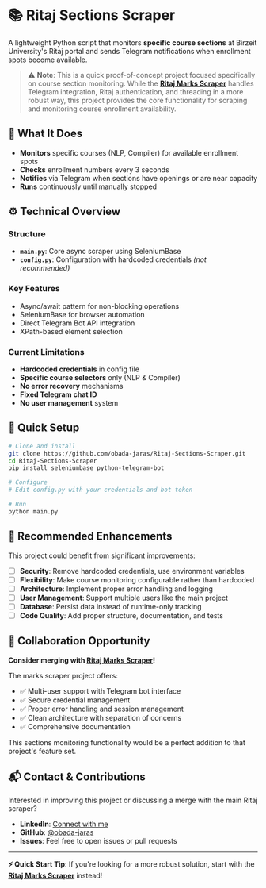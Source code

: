 # 📚 Ritaj Sections Scraper

A lightweight Python script that monitors **specific course sections** at Birzeit University's Ritaj portal and sends Telegram notifications when enrollment spots become available.

> ⚠️ **Note**: This is a quick proof-of-concept project focused specifically on course section monitoring. While the **[Ritaj Marks Scraper](https://github.com/obada-jaras/Ritaj-Marks-Scraper)** handles Telegram integration, Ritaj authentication, and threading in a more robust way, this project provides the core functionality for scraping and monitoring course enrollment availability.

## 🎯 What It Does

- **Monitors** specific courses (NLP, Compiler) for available enrollment spots
- **Checks** enrollment numbers every 3 seconds
- **Notifies** via Telegram when sections have openings or are near capacity
- **Runs** continuously until manually stopped

## ⚙️ Technical Overview

### Structure
- **`main.py`**: Core async scraper using SeleniumBase
- **`config.py`**: Configuration with hardcoded credentials *(not recommended)*

### Key Features
- Async/await pattern for non-blocking operations
- SeleniumBase for browser automation
- Direct Telegram Bot API integration
- XPath-based element selection

### Current Limitations
- **Hardcoded credentials** in config file
- **Specific course selectors** only (NLP & Compiler)
- **No error recovery** mechanisms
- **Fixed Telegram chat ID**
- **No user management** system

## 🚀 Quick Setup

```bash
# Clone and install
git clone https://github.com/obada-jaras/Ritaj-Sections-Scraper.git
cd Ritaj-Sections-Scraper
pip install seleniumbase python-telegram-bot

# Configure
# Edit config.py with your credentials and bot token

# Run
python main.py
```

## 🔧 Recommended Enhancements

This project could benefit from significant improvements:

- [ ] **Security**: Remove hardcoded credentials, use environment variables
- [ ] **Flexibility**: Make course monitoring configurable rather than hardcoded
- [ ] **Architecture**: Implement proper error handling and logging
- [ ] **User Management**: Support multiple users like the main project
- [ ] **Database**: Persist data instead of runtime-only tracking
- [ ] **Code Quality**: Add proper structure, documentation, and tests

## 🤝 Collaboration Opportunity

**Consider merging with [Ritaj Marks Scraper](https://github.com/obada-jaras/Ritaj-Marks-Scraper)!** 

The marks scraper project offers:
- ✅ Multi-user support with Telegram bot interface
- ✅ Secure credential management
- ✅ Proper error handling and session management
- ✅ Clean architecture with separation of concerns
- ✅ Comprehensive documentation

This sections monitoring functionality would be a perfect addition to that project's feature set.

## 📬 Contact & Contributions

Interested in improving this project or discussing a merge with the main Ritaj scraper?

- **LinkedIn**: [Connect with me](https://www.linkedin.com/in/obada-tahayna/)
- **GitHub**: [@obada-jaras](https://github.com/obada-jaras)
- **Issues**: Feel free to open issues or pull requests

---

**⚡ Quick Start Tip**: If you're looking for a more robust solution, start with the **[Ritaj Marks Scraper](https://github.com/obada-jaras/Ritaj-Marks-Scraper)** instead! 